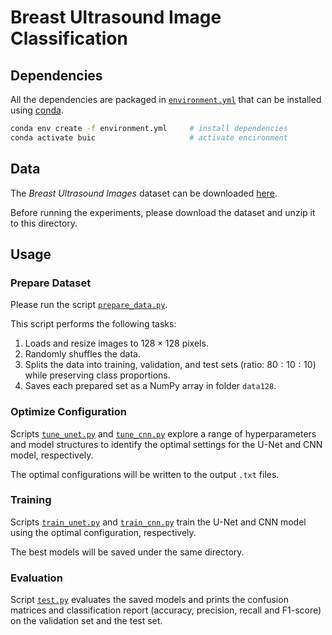# Breast Ultrasound Image Classification

<!-- This repository accompanies the paper ["*A Two-Stage Neural Network Model for Breast Ultrasound Image Classification*"]. -->

## Dependencies

All the dependencies are packaged in [`environment.yml`](/environment.yml) that can be installed using [conda](https://docs.conda.io/).
```bash
conda env create -f environment.yml     # install dependencies
conda activate buic                     # activate encironment
```

## Data

The *Breast Ultrasound Images* dataset can be downloaded [here](https://www.kaggle.com/datasets/aryashah2k/breast-ultrasound-images-dataset).

Before running the experiments, please download the dataset and unzip it to this directory.

## Usage

### Prepare Dataset

Please run the script [`prepare_data.py`](/prepare_data.py). 

This script performs the following tasks: 
1. Loads and resize images to $128 \times 128$ pixels.
2. Randomly shuffles the data.
3. Splits the data into training, validation, and test sets (ratio: $80:10:10$) while preserving class proportions.
4. Saves each prepared set as a NumPy array in folder `data128`.

### Optimize Configuration

Scripts [`tune_unet.py`](/tune_unet.py) and [`tune_cnn.py`](/tune_cnn.py) explore a range of hyperparameters and model structures to identify the optimal settings for the U-Net and CNN model, respectively.

The optimal configurations will be written to the output `.txt` files.

### Training

Scripts [`train_unet.py`](/train_unet.py) and [`train_cnn.py`](/train_cnn.py) train the U-Net and CNN model using the optimal configuration, respectively.

The best models will be saved under the same directory.

### Evaluation

Script [`test.py`](/test.py) evaluates the saved models and prints the confusion matrices and classification report (accuracy, precision, recall and F1-score) on the validation set and the test set.

